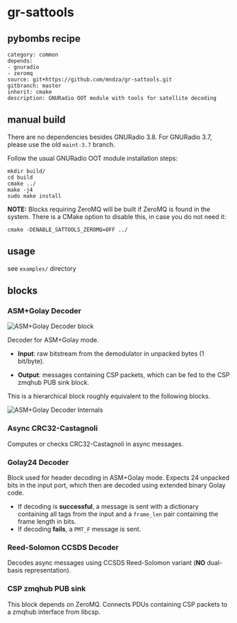 # gr-sattools

## pybombs recipe
```
category: common
depends: 
- gnuradio
- zeromq
source: git+https://github.com/mndza/gr-sattools.git
gitbranch: master
inherit: cmake
description: GNURadio OOT module with tools for satellite decoding
```

## manual build

There are no dependencies besides GNURadio 3.8. For GNURadio 3.7, please use the old `maint-3.7` branch.

Follow the usual GNURadio OOT module installation steps:

```
mkdir build/
cd build
cmake ../
make -j4
sudo make install
```
**NOTE:** Blocks requiring ZeroMQ will be built if ZeroMQ is found in the system. There is a CMake option to disable this, in case you do not need it:
```
cmake -DENABLE_SATTOOLS_ZEROMQ=OFF ../
```

## usage
see `examples/` directory

## blocks

### ASM+Golay Decoder

![ASM+Golay Decoder block](docs/asm_golay_block.png)

Decoder for ASM+Golay mode.

* **Input**: raw bitstream from the demodulator in unpacked bytes (1 bit/byte). 

* **Output**: messages containing CSP packets, which can be fed to the CSP zmqhub PUB sink block.

This is a hierarchical block roughly equivalent to the following blocks.

![ASM+Golay Decoder Internals](docs/asm_golay_hier_internals.png)

### Async CRC32-Castagnoli

Computes or checks CRC32-Castagnoli in async messages.

### Golay24 Decoder

Block used for header decoding in ASM+Golay mode. Expects 24 unpacked bits 
in the input port, which then are decoded using extended binary Golay code.
* If decoding is **successful**, a message is sent with a dictionary containing 
all tags from the input and a `frame_len` pair containing the frame length in bits.
* If decoding **fails**, a `PMT_F` message is sent.

### Reed-Solomon CCSDS Decoder

Decodes async messages using CCSDS Reed-Solomon variant (**NO** dual-basis representation).

### CSP zmqhub PUB sink

This block depends on ZeroMQ.
Connects PDUs containing CSP packets to a zmqhub interface from libcsp.
